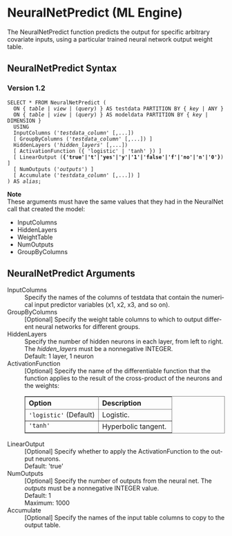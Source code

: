 <html><head></head><body><div class="nested0" aria-labelledby="ariaid-title1" topicindex="1" topicid="llr1507841111255" id="llr1507841111255"><h1 class="title topictitle1" id="ariaid-title1">NeuralNetPredict (ML Engine)</h1><div class="body conbody">
<p class="p">The NeuralNetPredict function predicts the output for specific arbitrary
			covariate inputs, using a particular trained neural network output weight table.</p></div><div class="topic reference nested1" aria-labelledby="ariaid-title2" topicindex="2" topicid="ney1507841157646" xml:lang="en-us" lang="en-us" id="ney1507841157646">
<h2 class="title topictitle2" id="ariaid-title2">NeuralNetPredict Syntax</h2><div class="body refbody"><div class="section" id="ney1507841157646__section_N1000E_N1000C_N10001">
<h3 class="title sectiontitle">Version 1.2</h3><pre class="pre codeblock" xml:space="preserve"><code>SELECT * FROM NeuralNetPredict (
  <span>ON { <var class="keyword varname">table</var> | <var class="keyword varname">view</var> | (<var class="keyword varname">query</var>) }</span> AS testdata PARTITION BY { <var class="keyword varname">key</var> | ANY }
  <span>ON { <var class="keyword varname">table</var> | <var class="keyword varname">view</var> | (<var class="keyword varname">query</var>) }</span> AS modeldata PARTITION BY { <var class="keyword varname">key</var> | DIMENSION }
  USING
  InputColumns ('<var class="keyword varname">testdata_column</var>' [,...])
  [ GroupByColumns ('<var class="keyword varname">testdata_column</var>' [,...]) ]
  HiddenLayers ('<var class="keyword varname">hidden_layers</var>' [,...])
  [ ActivationFunction ({ 'logistic' | 'tanh' }) ]
  [ LinearOutput (<span><b>{'true'|'t'|'yes'|'y'|'1'|'false'|'f'|'no'|'n'|'0'}</b></span>) ]
  [ NumOutputs ('<var class="keyword varname">outputs</var>') ]
  [ Accumulate ('<var class="keyword varname">testdata_column</var>' [,...]) ]
) AS <var class="keyword varname">alias</var>;</code></pre><div class="note note" id="ney1507841157646__note_N10055_N10011_N1000E_N10001"><span><b>Note</b></span><div class="notebody">These arguments must have the same values that they had in the NeuralNet call that created the model:<div class="p">
<ul class="ul" id="ney1507841157646__ul_bqg_ls2_wdb">
<li class="li">InputColumns</li>
<li class="li">HiddenLayers</li>
<li class="li">WeightTable</li>
<li class="li">NumOutputs</li>
<li class="li">GroupByColumns</li></ul></div></div></div></div></div></div><div class="topic reference nested1" aria-labelledby="ariaid-title3" topicindex="3" topicid="lej1507841208232" xml:lang="en-us" lang="en-us" id="lej1507841208232">
<h2 class="title topictitle2" id="ariaid-title3">NeuralNetPredict Arguments</h2><div class="body refbody"><div class="section" id="lej1507841208232__section_N10011_N1000E_N10001"><dl class="dl parml"><dt class="dt pt dlterm">InputColumns</dt><dd class="dd pd">Specify the names of the columns of testdata that contain the numerical input predictor variables (x1, x2, x3, and so on).</dd><dt class="dt pt dlterm">GroupByColumns</dt><dd class="dd pd">[Optional] Specify the weight table columns to which to output different neural networks for different groups.</dd><dt class="dt pt dlterm">HiddenLayers</dt><dd class="dd pd">Specify the number of hidden neurons in each layer, from left to right. The <var class="keyword varname">hidden_layers</var> must be a nonnegative INTEGER.</dd><dd class="dd pd ddexpand">Default: 1 layer, 1 neuron</dd><dt class="dt pt dlterm">ActivationFunction</dt><dd class="dd pd">[Optional] Specify the name of the differentiable function that the function applies to the result of the cross-product of the neurons and the weights:
<div class="tablenoborder"><table cellpadding="4" cellspacing="0" summary="" id="lej1507841208232__table_xkz_bwz_fdb" class="table" frame="border" border="1" rules="all"><div class="caption"></div><colgroup span="1"><col style="width:50%" span="1"></col><col style="width:50%" span="1"></col></colgroup><thead class="thead" style="text-align:left;"><tr class="row"><th class="entry cellrowborder" style="vertical-align:top;" id="d105443e149" rowspan="1" colspan="1">Option</th><th class="entry cellrowborder" style="vertical-align:top;" id="d105443e151" rowspan="1" colspan="1">Description</th></tr></thead><tbody class="tbody"><tr class="row"><td class="entry cellrowborder" style="vertical-align:top;" headers="d105443e149" rowspan="1" colspan="1"><code class="ph codeph">'logistic'</code> (Default)</td><td class="entry cellrowborder" style="vertical-align:top;" headers="d105443e151" rowspan="1" colspan="1">Logistic.</td></tr><tr class="row"><td class="entry cellrowborder" style="vertical-align:top;" headers="d105443e149" rowspan="1" colspan="1"><code class="ph codeph">'tanh'</code></td><td class="entry cellrowborder" style="vertical-align:top;" headers="d105443e151" rowspan="1" colspan="1">Hyperbolic tangent.</td></tr></tbody></table></div></dd><dt class="dt pt dlterm">LinearOutput</dt><dd class="dd pd">[Optional] Specify whether to apply the ActivationFunction to the output neurons.</dd><dd class="dd pd ddexpand">Default: 'true'</dd><dt class="dt pt dlterm">NumOutputs</dt><dd class="dd pd">[Optional] Specify the number of outputs from the neural net. The <var class="keyword varname">outputs</var> must be a nonnegative INTEGER value.</dd><dd class="dd pd ddexpand">Default: 1</dd><dd class="dd pd ddexpand">Maximum: 1000</dd><dt class="dt pt dlterm">Accumulate</dt><dd class="dd pd">[Optional] Specify the names of the input table columns to copy to the output table.</dd></dl></div></div></div></div></body></html>
